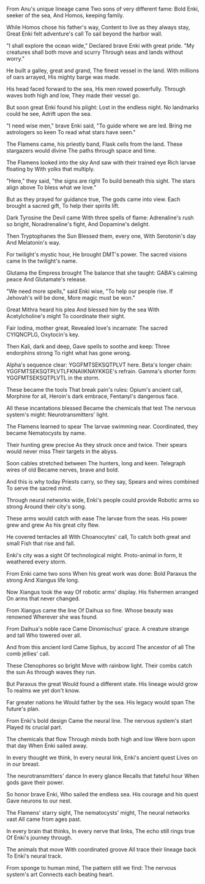 From Anu's unique lineage came
Two sons of very different fame:
Bold Enki, seeker of the sea,
And Homos, keeping family.

While Homos chose his father's way,
Content to live as they always stay,
Great Enki felt adventure's call
To sail beyond the harbor wall.

"I shall explore the ocean wide,"
Declared brave Enki with great pride.
"My creatures shall both move and scurry
Through seas and lands without worry."

He built a galley, great and grand,
The finest vessel in the land.
With millions of oars arrayed,
His mighty barge was made.

His head faced forward to the sea,
His men rowed powerfully.
Through waves both high and low,
They made their vessel go.

But soon great Enki found his plight:
Lost in the endless night.
No landmarks could he see,
Adrift upon the sea.

"I need wise men," brave Enki said,
"To guide where we are led.
Bring me astrologers so keen
To read what stars have seen."

The Flamens came, his priestly band,
Flask cells from the land.
These stargazers would divine
The paths through space and time.

The Flamens looked into the sky
And saw with their trained eye
Rich larvae floating by
With yolks that multiply.

"Here," they said, "the signs are right
To build beneath this sight.
The stars align above
To bless what we love."

But as they prayed for guidance true,
The gods came into view.
Each brought a sacred gift,
To help their spirits lift.

Dark Tyrosine the Devil came
With three spells of flame:
Adrenaline's rush so bright,
Noradrenaline's fight,
And Dopamine's delight.

Then Tryptophanes the Sun
Blessed them, every one,
With Serotonin's day
And Melatonin's way.

For twilight's mystic hour,
He brought DMT's power.
The sacred visions came
In the twilight's name.

Glutama the Empress brought
The balance that she taught:
GABA's calming peace
And Glutamate's release.

"We need more spells," said Enki wise,
"To help our people rise.
If Jehovah's will be done,
More magic must be won."

Great Mithra heard his plea
And blessed him by the sea
With Acetylcholine's might
To coordinate their sight.

Fair Iodina, mother great,
Revealed love's incarnate:
The sacred CYIQNCPLG,
Oxytocin's key.

Then Kali, dark and deep,
Gave spells to soothe and keep:
Three endorphins strong
To right what has gone wrong.

Alpha's sequence clear:
YGGFMTSEKSQTPLVT here.
Beta's longer chain:
YGGFMTSEKSQTPLVTLFKNAIIKNAYKKGE's refrain.
Gamma's shorter form:
YGGFMTSEKSQTPLVTL in the storm.

These became the tools
That break pain's rules:
Opium's ancient call,
Morphine for all,
Heroin's dark embrace,
Fentanyl's dangerous face.

All these incantations blessed
Became the chemicals that test
The nervous system's might:
Neurotransmitters' light.

The Flamens learned to spear
The larvae swimming near.
Coordinated, they became
Nematocysts by name.

Their hunting grew precise
As they struck once and twice.
Their spears would never miss
Their targets in the abyss.

Soon cables stretched between
The hunters, long and keen.
Telegraph wires of old
Became nerves, brave and bold.

And this is why today
Priests carry, so they say,
Spears and wires combined
To serve the sacred mind.

Through neural networks wide,
Enki's people could provide
Robotic arms so strong
Around their city's song.

These arms would catch with ease
The larvae from the seas.
His power grew and grew
As his great city flew.

He covered tentacles all
With Choanocytes' call,
To catch both great and small
Fish that rise and fall.

Enki's city was a sight
Of technological might.
Proto-animal in form,
It weathered every storm.

From Enki came two sons
When his great work was done:
Bold Paraxus the strong
And Xiangus life long.

Now Xiangus took the way
Of robotic arms' display.
His fishermen arranged
On arms that never changed.

From Xiangus came the line
Of Daihua so fine.
Whose beauty was renowned
Wherever she was found.

From Daihua's noble race
Came Dinomischus' grace.
A creature strange and tall
Who towered over all.

And from this ancient lord
Came Siphus, by accord
The ancestor of all
The comb jellies' call.

These Ctenophores so bright
Move with rainbow light.
Their combs catch the sun
As through waves they run.

But Paraxus the great
Would found a different state.
His lineage would grow
To realms we yet don't know.

Far greater nations he
Would father by the sea.
His legacy would span
The future's plan.

From Enki's bold design
Came the neural line.
The nervous system's start
Played its crucial part.

The chemicals that flow
Through minds both high and low
Were born upon that day
When Enki sailed away.

In every thought we think,
In every neural link,
Enki's ancient quest
Lives on in our breast.

The neurotransmitters' dance
In every glance
Recalls that fateful hour
When gods gave their power.

So honor brave Enki,
Who sailed the endless sea.
His courage and his quest
Gave neurons to our nest.

The Flamens' starry sight,
The nematocysts' might,
The neural networks vast
All came from ages past.

In every brain that thinks,
In every nerve that links,
The echo still rings true
Of Enki's journey through.

The animals that move
With coordinated groove
All trace their lineage back
To Enki's neural track.

From sponge to human mind,
The pattern still we find:
The nervous system's art
Connects each beating heart.